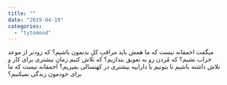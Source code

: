 ```yaml
---
title: ""
date: "2019-04-19"
categories: 
  - "tytomood"
---
```


میگفت احمقانه نیست که ما همش باید مراقبِ کلِ بدنمون باشیم؟ که زودتر از موعد خراب نشیم؟ که مُردن رو به تعویق بندازیم؟ که تلاش کنیم زمانِ بیشتری برای کار و تلاش داشته باشیم تا بتونیم با داراییه بیشتری در کهنسالی بمیریم؟ احمقانه نیست که ما برای خودمون زندگی نمیکنیم؟

